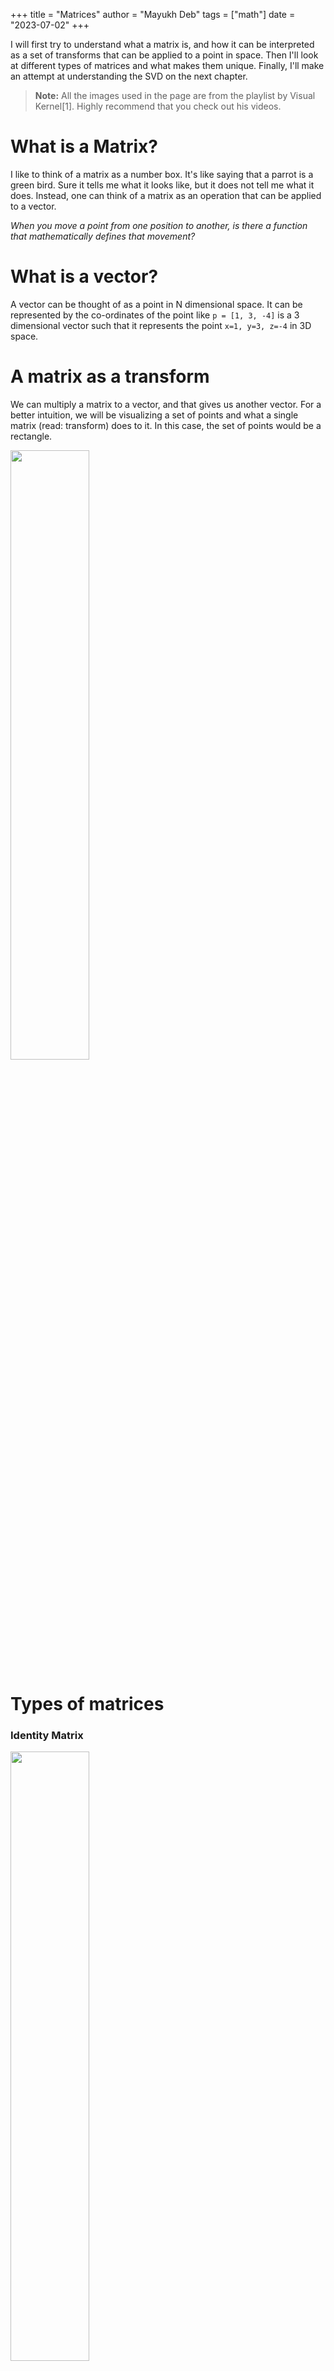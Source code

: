 +++ 
title = "Matrices"
author = "Mayukh Deb"
tags = ["math"]
date = "2023-07-02"
+++

<!-- 
Layout:
1. What is a matrix?
2. What is a vector?
3. A matrix as a transform to be applied on a vector
4. Different types of matrices:
    - Identity Matrix (do nothing)
    - Diagonal matrix (scaling)
    - Shear Matrix (bending)
    - Orthogonal Matrix (rotating)
    - Inverse of a Matrix (inverse transform)
5. todo -->

I will first try to understand what a matrix is, and how it can be interpreted as a set of transforms that can be applied to a point in space. Then I'll look at different types of matrices and what makes them unique. Finally, I'll make an attempt at understanding the SVD on the next chapter.

> **Note:** All the images used in the page are from the playlist by Visual Kernel[1]. Highly recommend that you check out his videos.


# What is a Matrix?

I like to think of a matrix as a number box. It's like saying that a parrot is a green bird. Sure it tells me what it looks like, but it does not tell me what it does. Instead, one can think of a matrix as an operation that can be applied to a vector.

*When you move a point from one position to another, is there a function that mathematically defines that movement?*

# What is a vector?

A vector can be thought of as a point in N dimensional space. It can be represented by the co-ordinates of the point like `p = [1, 3, -4]` is a 3 dimensional vector such that it represents the point `x=1, y=3, z=-4` in 3D space.

# A matrix as a transform

We can multiply a matrix to a vector, and that gives us another vector. For a better intuition, we will be visualizing a set of points and what a single matrix (read: transform) does to it. In this case, the set of points would be a rectangle. 

<img src = 'https://user-images.githubusercontent.com/53133634/250339279-a500f8c5-229b-4092-8f18-29b5d68fd354.png' width = "50%">

# Types of matrices

### Identity Matrix

<img src = 'https://user-images.githubusercontent.com/53133634/250339004-004e9aea-e1db-497b-9daf-4fc3972d7669.png' width = "50%">

It's basically the do nothing transform. Kind of like multiplying something by 1 or adding 0 to it. Does nothing.

### Scalar Matrix

*Strech or squeeze uniformly along all axes.*

<img src = 'https://user-images.githubusercontent.com/53133634/250339140-c889f537-e2df-492d-81eb-b564830c42d4.png' width = "50%">

{{< math.inline >}}

Now if \(k > 1\), then the rectangle gets bigger by a factor of \(k\). In a similar way, it also gets smaller if \(0 < k < 1\). Interestingly enough, the rectangle would flip both horizontally and vertically if \(k = -1\)

<img src = 'https://user-images.githubusercontent.com/53133634/250339333-f48e66a6-f255-402b-b6c9-a8f5a80f9616.png' width = "50%">

This is what happens when \(k = 2\), the rectangle just becomes 2x bigger.

{{</ math.inline >}}

### Off-One Matrix

*Strech or squeeze along only one axis.*

<img src = 'https://user-images.githubusercontent.com/53133634/250339721-f66259fd-3a21-4216-b175-f2ff03faa2ff.png' width = "50%">

Notice how only one of the diagonal elements are not 1. That is the axis along which we'll scale the vectors. Given below is an example of a where we strech the y axis by a factor of 3.

<img src = 'https://user-images.githubusercontent.com/53133634/250339989-7c0f28e6-0a59-467b-8780-43e3511a2a10.png' width = "50%">

If we scale only one axis by a factor of -1, then we basically get the reflection of that object along the corresponding axis.

## Diagonal Matrix

*Strech or squeeze differently on different axes*

<img src = 'https://user-images.githubusercontent.com/53133634/250340152-bbe55aab-bb37-4762-bb05-a5779f8e86fc.png' width = "50%">

Every diagonal matrix can be broken down into a series of off-one matrices. Given below is an example where we break down a single diagonal matrix (to the left) into a series of matrices which when sequentially applied would give us the same result.

<img src = 'https://user-images.githubusercontent.com/53133634/250340399-48c843e9-ccfe-4243-b031-a4e1d60f6875.png' width = "100%">


## Shear Matrix

*Slant along one or more axes*

<img src = 'https://user-images.githubusercontent.com/53133634/250340769-29e8abbc-c04b-4491-8746-719f4a77c4da.png' width = "50%">

For example, a rectangle would slant into a parallelogram.

In 2D, there are 4 directions in which we can apply the shear transform. You can see them below.

<img src = 'https://user-images.githubusercontent.com/53133634/250340604-a86064e0-f5b0-46ac-a9cf-489ccbdc193b.png' width = "100%">

## Orthogonal Matrix

*Rotate while preserving shape*

WIP


**Resources**

1 - [Visual Kernel's video series on matrices](https://www.youtube.com/watch?v=7Gtxd-ew4lk&list=PLWhu9osGd2dB9uMG5gKBARmk73oHUUQZS)
